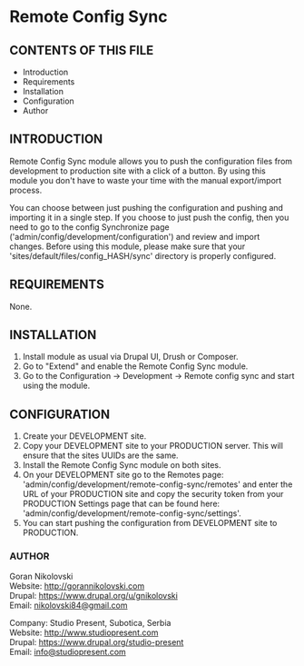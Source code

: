# Remote Config Sync

## CONTENTS OF THIS FILE

  * Introduction
  * Requirements
  * Installation
  * Configuration
  * Author

## INTRODUCTION

Remote Config Sync module allows you to push the configuration files from 
development to production site with a click of a button. By using this module 
you don't have to waste your time with the manual export/import process. 

You can choose between just pushing the configuration and pushing and importing 
it in a single step. If you choose to just push the config, then you need to go
to the config Synchronize page ('admin/config/development/configuration') and 
review and import changes. Before using this module, please make sure that your
'sites/default/files/config_HASH/sync' directory is properly configured.

## REQUIREMENTS

None.

## INSTALLATION

1. Install module as usual via Drupal UI, Drush or Composer.
2. Go to "Extend" and enable the Remote Config Sync module.
3. Go to the Configuration -> Development -> Remote config sync and start using
the module.

## CONFIGURATION

1. Create your DEVELOPMENT site.
2. Copy your DEVELOPMENT site to your PRODUCTION server. This will ensure that
the sites UUIDs are the same.
3. Install the Remote Config Sync module on both sites.
4. On your DEVELOPMENT site go to the Remotes page:
'admin/config/development/remote-config-sync/remotes' and enter the URL of your
PRODUCTION site and copy the security token from your PRODUCTION Settings page
that can be found here: 'admin/config/development/remote-config-sync/settings'.
5. You can start pushing the configuration from DEVELOPMENT site to PRODUCTION.

### AUTHOR

Goran Nikolovski  
Website: http://gorannikolovski.com  
Drupal: https://www.drupal.org/u/gnikolovski  
Email: nikolovski84@gmail.com  

Company: Studio Present, Subotica, Serbia  
Website: http://www.studiopresent.com  
Drupal: https://www.drupal.org/studio-present  
Email: info@studiopresent.com  
